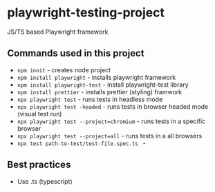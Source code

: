 # playwright-testing-project

JS/TS based Playwright framework

## Commands used in this project

- `npm innit` - creates node project
- `npm install playwright` - installs playwright framework
- `npm install playwright-test` - install playwright-test library
- `npm install prettier` - installs prettier (styling) framwork
- `npx playwright test` - runs tests in headless mode
- `npx playwright test -headed` - runs tests in browser headed mode (visual test run)
- `npx playwright test --project=chromium` - runs tests in a specific browser
- `npx playwright test --project=all` - runs tests in a all browsers
- `npx test path-to-test/test-file.spec.ts ` - 

## Best practices

 - Use .ts (typescript)


